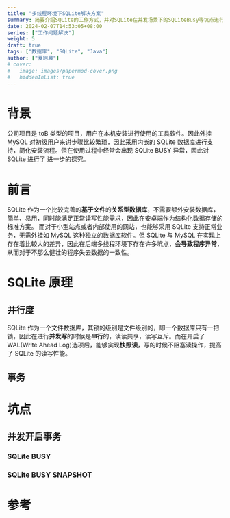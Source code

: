 ```yaml
---
title: "多线程环境下SQLite解决方案"
summary: 简要介绍SQLite的工作方式，并对SQLite在并发场景下的SQLiteBusy等坑点进行解决
date: 2024-02-07T14:53:05+08:00
series: ["工作问题解决"]
weight: 5
draft: true
tags: ["数据库", "SQLite", "Java"]
author: ["夏旭晨"]
# cover:
#   image: images/papermod-cover.png
#   hiddenInList: true
---
```


# 背景

公司项目是 toB 类型的项目，用户在本机安装进行使用的工具软件。因此外挂 MySQL 对初级用户来讲步骤比较繁琐，因此采用内嵌的 SQLite 数据库进行支持，简化安装流程。但在使用过程中经常会出现 SQLite BUSY 异常，因此对 SQLite 进行了
进一步的探究。

# 前言

SQLite 作为一个比较完善的**基于文件**的**关系型数据库**，不需要额外安装数据库，简单、易用，同时能满足正常读写性能需求，因此在安卓端作为结构化数据存储的标准方案。 而对于小型站点或者内部使用的网站，也能够采用 SQLite 支持正常业务，无需外挂如 MySQL 这种独立的数据库软件。但 SQLite 与 MySQL 在实现上存在着比较大的差异，因此在后端多线程环境下存在许多坑点，**会导致程序异常**，从而对于不那么健壮的程序失去数据的一致性。

# SQLite 原理

## 并行度

SQLite 作为一个文件数据库，其锁的级别是文件级别的，即一个数据库只有一把锁，因此在进行**并发写**的时候是**串行**的，读读共享，读写互斥。而在开启了 WAL(Write Ahead Log)选项后，能够实现**快照读**，写的时候不阻塞读操作，提高了 SQLite 的读写性能。

## 事务

# 坑点

## 并发开启事务

### SQLite BUSY

### SQLite BUSY SNAPSHOT

# 参考
